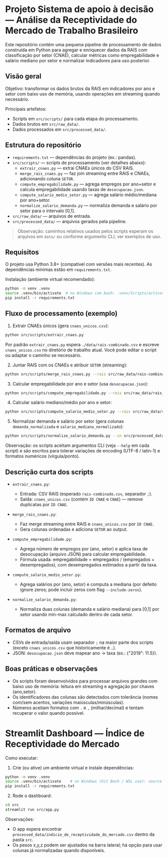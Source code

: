 
# Projeto Sistema de apoio à decisão — Análise da Receptividade do Mercado de Trabalho Brasileiro

Este repositório contém uma pequena pipeline de processamento de dados construída em Python para agregar e enriquecer dados da RAIS com classificação por setor (CNAE), calcular métricas como empregabilidade e salário mediano por setor e normalizar indicadores para uso posterior.

## Visão geral

Objetivo: transformar os dados brutos da RAIS em indicadores por ano e setor com baixo uso de memória, usando operações em streaming quando necessário.

Principais artefatos:
- Scripts em `src/scripts/` para cada etapa do processamento.
- Dados brutos em `src/raw_data/`.
- Dados processados em `src/processed_data/`.

## Estrutura do repositório

- `requirements.txt` — dependências do projeto (ex.: pandas).
- `src/scripts/` — scripts de processamento (ver detalhes abaixo):
	- `extrair_cnaes.py` — extrai CNAEs únicos do CSV RAIS.
	- `merge_rais_cnaes.py` — faz join streaming entre RAIS e CNAEs, adicionando coluna `SETOR`.
	- `compute_empregabilidade.py` — agrega empregos por ano+setor e calcula empregabilidade usando taxas de `desocupacao.json`.
	- `compute_salario_medio_setor.py` — agrega salário médio/mediana por ano+setor.
	- `normalize_salario_demanda.py` — normaliza demanda e salário por setor para o intervalo [0,1].
- `src/raw_data/` — arquivos de entrada.
- `src/processed_data/` — arquivos gerados pela pipeline.

> Observação: caminhos relativos usados pelos scripts esperam os arquivos em `data/` ou conforme argumento CLI; ver exemplos de uso.

## Requisitos

O projeto usa Python 3.8+ (compatível com versões mais recentes). As dependências mínimas estão em `requirements.txt`.

Instalação (ambiente virtual recomendado):

```bash
python -m venv .venv
source .venv/bin/activate  # no Windows com bash: .venv/Scripts/activate
pip install -r requirements.txt
```

## Fluxo de processamento (exemplo)

1. Extrair CNAEs únicos (gera `cnaes_unicos.csv`):

```bash
python src/scripts/extrair_cnaes.py
```

Por padrão `extrair_cnaes.py` espera `./data/rais-combinado.csv` e escreve `cnaes_unicos.csv` no diretório de trabalho atual. Você pode editar o script ou adaptar o caminho se necessário.

2. Juntar RAIS com os CNAEs e atribuir `SETOR` (streaming):

```bash
python src/scripts/merge_rais_cnaes.py --rais src/raw_data/rais-combinado.csv --cnaes src/processed_data/cnaes_unicos.csv --out src/raw_data/rais_com_cnaes_setor.csv
```

3. Calcular empregabilidade por ano e setor (usa `desocupacao.json`):

```bash
python src/scripts/compute_empregabilidade.py --rais src/raw_data/rais_com_cnaes_setor.csv --desemp src/processed_data/desocupacao.json --out src/processed_data/empregabilidade_por_setor.csv
```

4. Calcular salário mediano/médio por ano e setor:

```bash
python src/scripts/compute_salario_medio_setor.py --rais src/raw_data/rais_com_cnaes_setor.csv --out src/processed_data/salario_medio_por_setor.csv
```

5. Normalizar demanda e salário por setor (gera colunas `demanda_normalizada` e `salario_mediana_normalizado`):

```bash
python src/scripts/normalize_salario_demanda.py --in src/processed_data/salario_medio_por_setor.csv --out src/processed_data/salario_medio_por_setor_normalizado.csv
```

Observação: os scripts aceitam argumentos CLI (veja `--help` em cada script) e são escritos para tolerar variações de encoding (UTF-8 / latin-1) e formatos numéricos (vírgula/ponto).

## Descrição curta dos scripts

- `extrair_cnaes.py`:
	- Entrada: CSV RAIS (esperado `rais-combinado.csv`, separador `;`).
	- Saída: `cnaes_unicos.csv` (contém `ID CNAE` e `CNAE`) — remove duplicatas por `ID CNAE`.

- `merge_rais_cnaes.py`:
	- Faz merge streaming entre RAIS e `cnaes_unicos.csv` por `ID CNAE`.
	- Gera colunas ordenadas e adiciona `SETOR` ao output.

- `compute_empregabilidade.py`:
	- Agrega número de empregos por (ano, setor) e aplica taxa de desocupação (arquivo JSON) para calcular empregabilidade.
	- Fórmula usada: empregabilidade = empregados / (empregados + desempregados), com desempregados estimados a partir da taxa.

- `compute_salario_medio_setor.py`:
	- Agrega salários por (ano, setor) e computa a mediana (por defeito ignore zeros; pode incluir zeros com flag `--include-zeros`).

- `normalize_salario_demanda.py`:
	- Normaliza duas colunas (demanda e salário mediana) para [0,1] por setor usando min-max calculado dentro de cada setor.

## Formatos de arquivo

- CSVs de entrada/saída usam separador `;` na maior parte dos scripts (exceto `cnaes_unicos.csv` que historicamente é `,`).
- JSON: `desocupacao.json` deve mapear ano -> taxa (ex.: {"2019": 11.5}).

## Boas práticas e observações

- Os scripts foram desenvolvidos para processar arquivos grandes com baixo uso de memória: leitura em streaming e agregação por chaves (ano,setor).
- Os identificadores das colunas são detectados com tolerância (nomes com/sem acentos, variações maiúsculas/minúsculas).
- Números aceitam formatos com `.` e `,` (milhar/decimal) e tentam recuperar o valor quando possível.


# Streamlit Dashboard — Índice de Receptividade do Mercado

Como executar:

1. Crie (ou ative) um ambiente virtual e instale dependências:

```bash
python -m venv .venv
source .venv/bin/activate    # no Windows (Git Bash / WSL use): source .venv/Scripts/activate
pip install -r requirements.txt
```

2. Rode o dashboard:

```bash
cd src
streamlit run src/app.py
```

Observações:
- O app espera encontrar `processed_data/indicie_de_receptividade_do_mercado.csv` dentro da pasta `src`.
- Os pesos x,y,z podem ser ajustados na barra lateral; há opção para usar colunas já normalizadas quando disponíveis.

